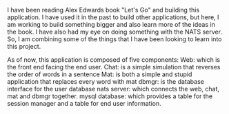 I have been reading Alex Edwards book "Let's Go" and building this application.
I have used it in the past to build other applications, but here, I am working
to build something bigger and also learn more of the ideas in the book.
I have also had my eye on doing something with the NATS server.  So, I am
combining some of the things that I have been looking to learn into this project.

As of now, this application is composed of five components:
Web: which is the front end facing the end user.
Chat: is a simple simulation that reverses the order of words in a sentence
Mat: is both a simple and stupid application that replaces every word with mat
dbmgr: is the database interface for the user database
nats server: which connects the web, chat, mat and dbmgr together.
mysql database: which provides a table for the session manager and a table for
end user information.
